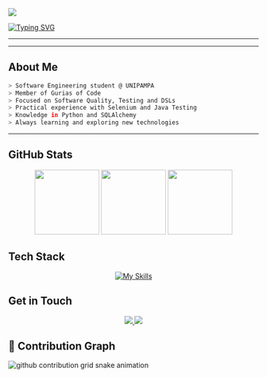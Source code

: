 <img src="https://capsule-render.vercel.app/api?type=waving&height=120&color=3CB371&fontAlign=10&reversal=true"/>


[![Typing SVG](https://readme-typing-svg.herokuapp.com?font=Bitcount&pause=1000&color=3061E3&width=435&lines=Hi,+I+am+Ana%2C+Welcome+to+my+Github)](https://git.io/typing-svg)
 
---  
---
## About Me  

```bash
> Software Engineering student @ UNIPAMPA
> Member of Gurias of Code
> Focused on Software Quality, Testing and DSLs
> Practical experience with Selenium and Java Testing
> Knowledge in Python and SQLAlchemy
> Always learning and exploring new technologies
```
---


## GitHub Stats

<div align="center">
  <img height="130em" src="https://github-readme-stats.vercel.app/api?username=apoltronieri&show_icons=true&bg_color=000000&title_color=3CB371&text_color=FFFFFF&icon_color=3CB371&border_color=4682B4&hide_border=false"/>
  <img height="130em" src="https://streak-stats.demolab.com?user=apoltronieri&background=000000&ring=3CB371&fire=3CB371&currStreakLabel=4682B4&sideNums=FFFFFF&currStreakNum=3CB371&sideLabels=3CB371&dates=8B8B8B&hide_border=false"/>
  <img height="130em" src="https://github-readme-stats.vercel.app/api/top-langs/?username=apoltronieri&layout=compact&bg_color=000000&title_color=3CB371&text_color=FFFFFF&icon_color=3CB371&border_color=4682B4&hide_border=false"/>
</div>

## Tech Stack  

<div align="center">
  
[![My Skills](https://skillicons.dev/icons?i=java,spring,python,selenium,mysql,postgres,docker,git,github,sqlite)](https://skillicons.dev)

</div>

## Get in Touch  

<div align="center">

  <a href="mailto:poltronierianacarolina@gmail.com">
    <img src="https://img.shields.io/badge/Outlook-3CB371?style=for-the-badge&logo=microsoft-outlook&logoColor=white" />
  </a>
  
  <a href="https://www.linkedin.com/in/ana-carolina-poltronieri-rodrigues-033243360">
    <img src="https://img.shields.io/badge/LinkedIn-4682B4?style=for-the-badge&logo=linkedin&logoColor=white" />
  </a>

</div>

## 🐍 Contribution Graph  

<picture align="center">
  <source media="(prefers-color-scheme: dark)" srcset="https://raw.githubusercontent.com/apoltronieri/Ana/output/github-contribution-grid-snake-dark.svg">
  <source media="(prefers-color-scheme: light)" srcset="https://raw.githubusercontent.com/apoltronieri/Ana/output/github-contribution-grid-snake.svg">
  <img align="center" alt="github contribution grid snake animation" src="https://raw.githubusercontent.com/apoltronieri/Ana/output/github-contribution-grid-snake.svg">
</picture>
